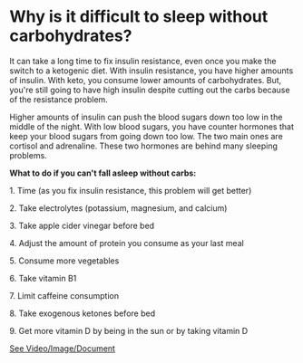 # Why is it difficult to sleep without carbohydrates?

It can take a long time to fix insulin resistance, even once you make the switch to a ketogenic diet. With insulin resistance, you have higher amounts of insulin. With keto, you consume lower amounts of carbohydrates. But, you're still going to have high insulin despite cutting out the carbs because of the resistance problem.

Higher amounts of insulin can push the blood sugars down too low in the middle of the night. With low blood sugars, you have counter hormones that keep your blood sugars from going down too low. The two main ones are cortisol and adrenaline. These two hormones are behind many sleeping problems.

**What to do if you can't fall asleep without carbs:**

1\. Time (as you fix insulin resistance, this problem will get better)

2\. Take electrolytes (potassium, magnesium, and calcium)

3\. Take apple cider vinegar before bed

4\. Adjust the amount of protein you consume as your last meal

5\. Consume more vegetables

6\. Take vitamin B1

7\. Limit caffeine consumption

8\. Take exogenous ketones before bed

9\. Get more vitamin D by being in the sun or by taking vitamin D

 [See Video/Image/Document](https://hls-player.drberg.com/asset?path=migrated-assets/cant-sleep-without-carbs-try-these-sleep-remedies-by-drberg)